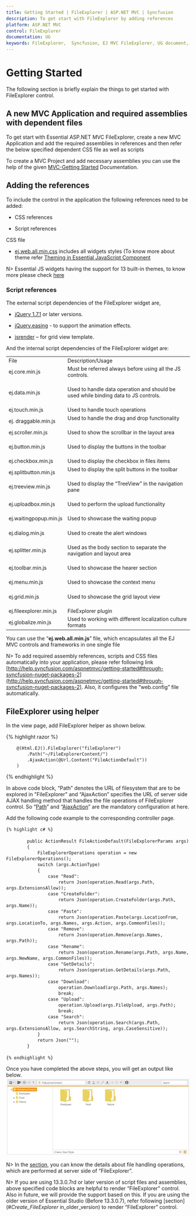 ```yaml
---
title: Getting Started | FileExplorer | ASP.NET MVC | Syncfusion
description: To get start with FileExplorer by adding references
platform: ASP.NET MVC
control: FileExplorer
documentation: UG
keywords: FileExplorer,  Syncfusion, EJ MVC FileExplorer, UG document, Getting Started
---
```


# Getting Started

The following section is briefly explain the things to get started with FileExplorer control.

## A new MVC Application and required assemblies with dependent files

To get start with Essential ASP.NET MVC FileExplorer, create a new MVC Application and add the required assemblies in references and then refer the below specified dependent CSS file as well as scripts

To create a MVC Project and add necessary assemblies you can use the help of the given [MVC-Getting Started](http://help.syncfusion.com/aspnetmvc/getting-started#) Documentation.

## Adding the references

To include the control in the application the following references need to be added:

* CSS references

* Script references

CSS file

* [ej.web.all.min.css](http://cdn.syncfusion.com/13.4.0.58/js/web/flat-azure/ej.web.all.min.css#) includes all widgets styles (To know more about theme refer [Theming in Essential JavaScript Component](http://help.syncfusion.com/js/theming-in-essential-javascript-components#)

N> Essential JS widgets having the support for 13 built-in themes, to know more please check [here](http://docs.syncfusion.com/js/theming-in-essential-javascript-components#)

### Script references

The external script dependencies of the FileExplorer widget are,

* [jQuery 1.7.1](http://jquery.com/#) or later versions.

* [jQuery.easing](http://gsgd.co.uk/sandbox/jquery/easing/#) - to support the animation effects.

* [jsrender](https://www.jsviews.com/#jsrender) – for grid view template.

And the internal script dependencies of the FileExplorer widget are:
<table>
<tr>
<td>
File
</td>
<td>
Description/Usage
</td>
</tr>
<tr>
<td>
ej.core.min.js<br/><br/></td>
<td>
Must be referred always before using all the JS controls.<br/><br/></td>
</tr>
<tr>
<td>
ej.data.min.js<br/><br/></td>
<td>
Used to handle data operation and should be used while binding data to JS controls.<br/><br/></td>
</tr>
<tr>
<td>
ej.touch.min.js
</td>
<td>
Used to handle touch operations
</td>
</tr>
<tr>
<td>
ej. draggable.min.js
</td>
<td>
Used to handle the drag and drop functionality<br/><br/></td>
</tr>
<tr>
<td>
ej.scroller.min.js<br/><br/></td>
<td>
Used to show the scrollbar in the layout area<br/><br/></td>
</tr>
<tr>
<td>
ej.button.min.js<br/><br/></td>
<td>
Used to display the buttons in the toolbar<br/><br/></td>
</tr>
<tr>
<td>
ej.checkbox.min.js
</td>
<td>
Used to display the checkbox in files items

</td>
</tr>
<tr>
<td>
ej.splitbutton.min.js
</td>
<td>
Used to display the split buttons in the toolbar<br/><br/></td>
</tr>
<tr>
<td>
ej.treeview.min.js<br/><br/></td>
<td>
Used to display the “TreeView” in the navigation pane<br/><br/></td>
</tr>
<tr>
<td>
ej.uploadbox.min.js<br/><br/></td>
<td>
Used to perform the upload functionality <br/><br/></td>
</tr>
<tr>
<td>
ej.waitingpopup.min.js<br/><br/></td>
<td>
Used to showcase the waiting popup<br/><br/></td>
</tr>
<tr>
<td>
ej.dialog.min.js<br/><br/></td>
<td>
Used to create the alert windows <br/><br/></td>
</tr>
<tr>
<td>
ej.splitter.min.js<br/><br/></td>
<td>
Used as the body section to separate the navigation and layout area<br/><br/></td>
</tr>
<tr>
<td>
ej.toolbar.min.js<br/><br/></td>
<td>
Used to showcase the hearer section<br/><br/></td>
</tr>
<tr>
<td>
ej.menu.min.js<br/><br/></td>
<td>
Used to showcase the context menu<br/><br/></td>
</tr>
<tr>
<td>
ej.grid.min.js<br/><br/></td>
<td>
Used to showcase the grid layout view<br/><br/></td>
</tr>
<tr>
<td>
ej.fileexplorer.min.js
</td>
<td>
FileExplorer plugin
</td>
</tr>
<tr>
<td>
ej.globalize.min.js
</td>
<td>
Used to working with different localization culture formats

</td>
</tr>
</table>

You can use the “**ej.web.all.min.js**” file, which encapsulates all the EJ MVC controls and frameworks in one single file

N> To add required assembly references, scripts and CSS files automatically into your application, please refer following link [http://help.syncfusion.com/aspnetmvc/getting-started#through-syncfusion-nuget-packages-2](http://help.syncfusion.com/aspnetmvc/getting-started#through-syncfusion-nuget-packages-2). Also, it configures the “web.config” file automatically.

## FileExplorer using helper

In the view page, add FileExplorer helper as shown below. 


   {% highlight razor %}
    
        @(Html.EJ().FileExplorer("fileExplorer")
            .Path("~/FileExplorerContent/")
            .AjaxAction(@Url.Content("FileActionDefault"))
        )
        
   {% endhighlight %}
 
In above code block, “Path” denotes the URL of filesystem that are to be explored in "FileExplorer" and “AjaxAction” specifies the URL of server side AJAX handling method that handles the file operations of FileExplorer control. So “[Path](http://help.syncfusion.com/js/api/ejfileexplorer#members:path)” and “[AjaxAction](http://help.syncfusion.com/js/api/ejfileexplorer#members:ajaxaction)” are the mandatory configuration at here.

Add the following code example to the corresponding controller page. 


    {% highlight c# %}
    
            public ActionResult FileActionDefault(FileExplorerParams args)
            {
                FileExplorerOperations operation = new FileExplorerOperations();
                switch (args.ActionType)
                {
                    case "Read":
                        return Json(operation.Read(args.Path, args.ExtensionsAllow));
                    case "CreateFolder":
                        return Json(operation.CreateFolder(args.Path, args.Name));
                    case "Paste":
                        return Json(operation.Paste(args.LocationFrom, args.LocationTo, args.Names, args.Action, args.CommonFiles));
                    case "Remove":
                        return Json(operation.Remove(args.Names, args.Path));
                    case "Rename":
                        return Json(operation.Rename(args.Path, args.Name, args.NewName, args.CommonFiles));
                    case "GetDetails":
                        return Json(operation.GetDetails(args.Path, args.Names));
                    case "Download":
                        operation.Download(args.Path, args.Names);
                        break;               
                    case "Upload":
                        operation.Upload(args.FileUpload, args.Path);
                        break;
                    case "Search":
                        return Json(operation.Search(args.Path, args.ExtensionsAllow, args.SearchString, args.CaseSensitive));
                }
                return Json("");
            }
            
    {% endhighlight %}

Once you have completed the above steps, you will get an output like below.
![](GettingStarted_images/GettingStarted_img1.jpeg)

N> In the [section](#_File_handling_operations), you can know the details about file handling operations, which are performed at server side of “FileExplorer”.

N> If you are using 13.3.0.7rd or later version of script files and assemblies, above specified code blocks are helpful to render “FileExplorer” control. Also in future, we will provide the support based on this. If you are using the older version of Essential Studio (Before 13.3.0.7), refer following [section](#_Create_FileExplorer_ in_older_version) to render “FileExplorer” control.